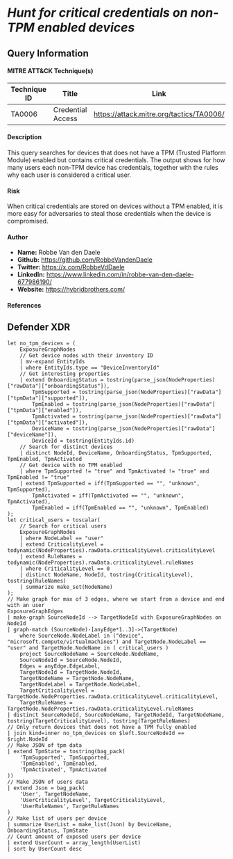 # *Hunt for critical credentials on non-TPM enabled devices*

## Query Information

#### MITRE ATT&CK Technique(s)

| Technique ID | Title    | Link    |
| ---  | --- | --- |
| TA0006 | Credential Access | https://attack.mitre.org/tactics/TA0006/ |


#### Description
This query searches for devices that does not have a TPM (Trusted Platform Module) enabled but contains critical credentials. The output shows for how many users each non-TPM device has credentials, together with the rules why each user is considered a critical user.


#### Risk
When critical credentials are stored on devices without a TPM enabled, it is more easy for adversaries to steal those credentials when the device is compromised. 


#### Author <Optional>
- **Name:** Robbe Van den Daele
- **Github:** https://github.com/RobbeVandenDaele
- **Twitter:** https://x.com/RobbeVdDaele
- **LinkedIn:** https://www.linkedin.com/in/robbe-van-den-daele-677986190/
- **Website:** https://hybridbrothers.com/

#### References

## Defender XDR
```KQL
let no_tpm_devices = (
    ExposureGraphNodes
    // Get device nodes with their inventory ID
    | mv-expand EntityIds
    | where EntityIds.type == "DeviceInventoryId"
    // Get interesting properties
    | extend OnboardingStatus = tostring(parse_json(NodeProperties)["rawData"]["onboardingStatus"]),
        TpmSupported = tostring(parse_json(NodeProperties)["rawData"]["tpmData"]["supported"]),
        TpmEnabled = tostring(parse_json(NodeProperties)["rawData"]["tpmData"]["enabled"]),
        TpmActivated = tostring(parse_json(NodeProperties)["rawData"]["tpmData"]["activated"]),
        DeviceName = tostring(parse_json(NodeProperties)["rawData"]["deviceName"]),
        DeviceId = tostring(EntityIds.id)
    // Search for distinct devices
    | distinct NodeId, DeviceName, OnboardingStatus, TpmSupported, TpmEnabled, TpmActivated
    // Get device with no TPM enabled
    | where TpmSupported != "true" and TpmActivated != "true" and TpmEnabled != "true"
    | extend TpmSupported = iff(TpmSupported == "", "unknown", TpmSupported),
        TpmActivated = iff(TpmActivated == "", "unknown", TpmActivated),
        TpmEnabled = iff(TpmEnabled == "", "unknown", TpmEnabled)
);
let critical_users = toscalar(
    // Search for critical users
    ExposureGraphNodes
    | where NodeLabel == "user"
    | extend CriticalityLevel = todynamic(NodeProperties).rawData.criticalityLevel.criticalityLevel
    | extend RuleNames = todynamic(NodeProperties).rawData.criticalityLevel.ruleNames
    | where CriticalityLevel == 0
    | distinct NodeName, NodeId, tostring(CriticalityLevel), tostring(RuleNames)
    | summarize make_set(NodeName)
);
// Make graph for max of 3 edges, where we start from a device and end with an user
ExposureGraphEdges
| make-graph SourceNodeId --> TargetNodeId with ExposureGraphNodes on NodeId
| graph-match (SourceNode)-[anyEdge*1..3]->(TargetNode)
    where SourceNode.NodeLabel in ("device", "microsoft.compute/virtualmachines") and TargetNode.NodeLabel == "user" and TargetNode.NodeName in ( critical_users )
    project SourceNodeName = SourceNode.NodeName,
    SourceNodeId = SourceNode.NodeId,
    Edges = anyEdge.EdgeLabel,
    TargetNodeId = TargetNode.NodeId,
    TargetNodeName = TargetNode.NodeName,
    TargetNodeLabel = TargetNode.NodeLabel,
    TargetCriticalityLevel = TargetNode.NodeProperties.rawData.criticalityLevel.criticalityLevel,
    TargetRuleNames = TargetNode.NodeProperties.rawData.criticalityLevel.ruleNames
| distinct SourceNodeId, SourceNodeName, TargetNodeId, TargetNodeName, tostring(TargetCriticalityLevel), tostring(TargetRuleNames)
// Only return devices that does not have a TPM fully enabled
| join kind=inner no_tpm_devices on $left.SourceNodeId == $right.NodeId
// Make JSON of tpm data
| extend TpmState = tostring(bag_pack(
    'TpmSupported', TpmSupported,
    'TpmEnabled', TpmEnabled,
    'TpmActivated', TpmActivated
))
// Make JSON of users data
| extend Json = bag_pack(
    'User', TargetNodeName,
    'UserCriticalityLevel', TargetCriticalityLevel,
    'UserRuleNames', TargetRuleNames
)
// Make list of users per device
| summarize UserList = make_list(Json) by DeviceName, OnboardingStatus, TpmState
// Count amount of exposed users per device
| extend UserCount = array_length(UserList)
| sort by UserCount desc
```